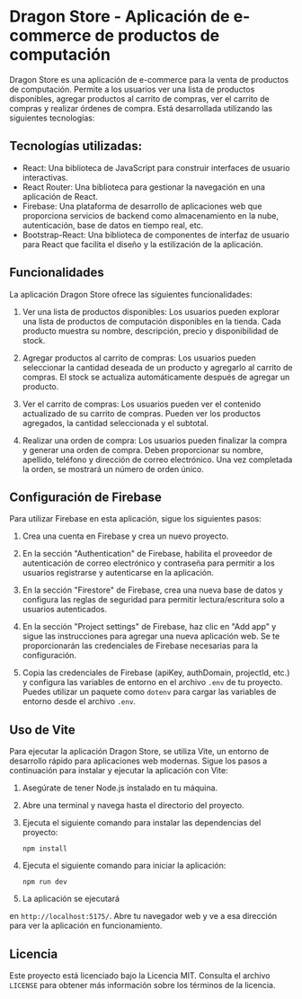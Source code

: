 # Dragon Store - Aplicación de e-commerce de productos de computación

Dragon Store es una aplicación de e-commerce para la venta de productos de computación. Permite a los usuarios ver una lista de productos disponibles, agregar productos al carrito de compras, ver el carrito de compras y realizar órdenes de compra. Está desarrollada utilizando las siguientes tecnologías:

## Tecnologías utilizadas:

- React: Una biblioteca de JavaScript para construir interfaces de usuario interactivas.
- React Router: Una biblioteca para gestionar la navegación en una aplicación de React.
- Firebase: Una plataforma de desarrollo de aplicaciones web que proporciona servicios de backend como almacenamiento en la nube, autenticación, base de datos en tiempo real, etc.
- Bootstrap-React: Una biblioteca de componentes de interfaz de usuario para React que facilita el diseño y la estilización de la aplicación.

## Funcionalidades

La aplicación Dragon Store ofrece las siguientes funcionalidades:

1. Ver una lista de productos disponibles: Los usuarios pueden explorar una lista de productos de computación disponibles en la tienda. Cada producto muestra su nombre, descripción, precio y disponibilidad de stock.

2. Agregar productos al carrito de compras: Los usuarios pueden seleccionar la cantidad deseada de un producto y agregarlo al carrito de compras. El stock se actualiza automáticamente después de agregar un producto.

3. Ver el carrito de compras: Los usuarios pueden ver el contenido actualizado de su carrito de compras. Pueden ver los productos agregados, la cantidad seleccionada y el subtotal.

4. Realizar una orden de compra: Los usuarios pueden finalizar la compra y generar una orden de compra. Deben proporcionar su nombre, apellido, teléfono y dirección de correo electrónico. Una vez completada la orden, se mostrará un número de orden único.

## Configuración de Firebase

Para utilizar Firebase en esta aplicación, sigue los siguientes pasos:

1. Crea una cuenta en Firebase y crea un nuevo proyecto.

2. En la sección "Authentication" de Firebase, habilita el proveedor de autenticación de correo electrónico y contraseña para permitir a los usuarios registrarse y autenticarse en la aplicación.

3. En la sección "Firestore" de Firebase, crea una nueva base de datos y configura las reglas de seguridad para permitir lectura/escritura solo a usuarios autenticados.

4. En la sección "Project settings" de Firebase, haz clic en "Add app" y sigue las instrucciones para agregar una nueva aplicación web. Se te proporcionarán las credenciales de Firebase necesarias para la configuración.

5. Copia las credenciales de Firebase (apiKey, authDomain, projectId, etc.) y configura las variables de entorno en el archivo `.env` de tu proyecto. Puedes utilizar un paquete como `dotenv` para cargar las variables de entorno desde el archivo `.env`.

## Uso de Vite

Para ejecutar la aplicación Dragon Store, se utiliza Vite, un entorno de desarrollo rápido para aplicaciones web modernas. Sigue los pasos a continuación para instalar y ejecutar la aplicación con Vite:

1. Asegúrate de tener Node.js instalado en tu máquina.

2. Abre una terminal y navega hasta el directorio del proyecto.

3. Ejecuta el siguiente comando para instalar las dependencias del proyecto:
   ```
   npm install
   ```

4. Ejecuta el siguiente comando para iniciar la aplicación:
   ```
   npm run dev
   ```

5. La aplicación se ejecutará

 en `http://localhost:5175/`. Abre tu navegador web y ve a esa dirección para ver la aplicación en funcionamiento.

## Licencia

Este proyecto está licenciado bajo la Licencia MIT. Consulta el archivo `LICENSE` para obtener más información sobre los términos de la licencia.